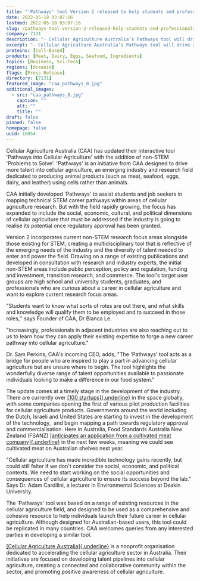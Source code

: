 ```yaml
---
title: "'Pathways' tool Version 2 released to help students and professionals break into cellular agriculture"
date: 2022-05-18 03:07:16
lastmod: 2022-05-18 03:07:16
slug: /pathways-tool-version-2-released-help-students-and-professionals-break-cellular
company: 7131
description: "- Cellular Agriculture Australia’s Pathways tool will drive and guide more talent into cellular agriculture research- The tool lists key research ‘Problems to Solve’ in the field and matches these to related tertiary qualifications  - ‘Majors’ - available in Australia, with direct links to Australian universities that can be filtered by State- The new version includes non-STEM ‘Problems to Solve’, encompassing public perception, policy and regulation, funding and investment, transition research, and commerce - Cellular Agriculture Australia is a nonprofit organisation dedicated to accelerating the cellular agriculture sector in Australia. Their goals are to develop talent pipelines into cellular agriculture, create a connected and collaborative community within the sector, and promote positive awareness of cellular agriculture"
excerpt: "- Cellular Agriculture Australia’s Pathways tool will drive and guide more talent into cellular agriculture research- The tool lists key research ‘Problems to Solve’ in the field and matches these to related tertiary qualifications  - ‘Majors’ - available in Australia, with direct links to Australian universities that can be filtered by State- The new version includes non-STEM ‘Problems to Solve’, encompassing public perception, policy and regulation, funding and investment, transition research, and commerce - Cellular Agriculture Australia is a nonprofit organisation dedicated to accelerating the cellular agriculture sector in Australia. Their goals are to develop talent pipelines into cellular agriculture, create a connected and collaborative community within the sector, and promote positive awareness of cellular agriculture"
proteins: [Cell-Based]
products: [Meat, Dairy, Eggs, Seafood, Ingredients]
topics: [Business, Sci-Tech]
regions: [Oceania]
flags: [Press Release]
directory: [7131]
featured_image: "caa_pathways_0.jpg"
additional_images:
  - src: "caa_pathways_0.jpg"
    caption: ""
    alt: ""
    title: ""
draft: false
pinned: false
homepage: false
uuid: 10854
---
```

Cellular Agriculture Australia (CAA) has updated their interactive tool
'Pathways into Cellular Agriculture' with the addition of non-STEM
'Problems to Solve'. 'Pathways' is an initiative from CAA designed to
drive more talent into cellular agriculture, an emerging industry and
research field dedicated to producing animal products (such as meat,
seafood, eggs, dairy, and leather) using cells rather than animals.

CAA initially developed 'Pathways' to assist students and job seekers in
mapping technical STEM career pathways within areas of cellular
agriculture research. But with the field rapidly growing, the focus has
expanded to include the social, economic, cultural, and political
dimensions of cellular agriculture that must be addressed if the
industry is going to realise its potential once regulatory approval has
been granted. 

Version 2 incorporates current non-STEM research focus areas alongside
those existing for STEM, creating a multidisciplinary tool that is
reflective of the emerging needs of the industry and the diversity of
talent needed to enter and power the field. Drawing on a range of
existing publications and developed in consultation with research and
industry experts, the initial non-STEM areas include public perception,
policy and regulation, funding and investment, transition research, and
commerce. The tool's target user groups are high school and university
students, graduates, and professionals who are curious about a career in
cellular agriculture and want to explore current research focus areas.

"Students want to know what sorts of roles are out there, and what
skills and knowledge will qualify them to be employed and to succeed in
those roles,\'\' says Founder of CAA, Dr Bianca Le.

"Increasingly, professionals in adjacent industries are also reaching
out to us to learn how they can apply their existing expertise to forge
a new career pathway into cellular agriculture." 

Dr. Sam Perkins, CAA's incoming CEO, adds, "The 'Pathways' tool acts as
a bridge for people who are inspired to play a part in advancing
cellular agriculture but are unsure where to begin. The tool highlights
the wonderfully diverse range of talent opportunities available to
passionate individuals looking to make a difference in our food system."

The update comes at a timely stage in the development of the industry.
There are currently over [[100
startups]{.underline}](https://gfi.org/resource/alternative-protein-company-database/)
in the space globally, with some companies opening the first of various
pilot production facilities for cellular agriculture products.
Governments around the world including the Dutch, Israeli and United
States are starting to invest in the development of the technology,  and
begin mapping a path towards regulatory approval and commercialisation.
Here in Australia, Food Standards Australia New Zealand (FSANZ)
[[anticipates an application from a cultivated meat
company]{.underline}](https://futurealternative.com.au/cultivated-meat-could-be-on-australian-shelves-next-year/)
in the next few weeks, meaning we could see cultivated meat on
Australian shelves next year. 

\"Cellular agriculture has made incredible technology gains recently,
but could still falter if we don\'t consider the social, economic, and
political contexts. We need to start working on the social opportunities
and consequences of cellular agriculture to ensure its success beyond
the lab.\" Says Dr. Adam Cardilini, a lecturer in Environmental Sciences
at Deakin University.

The 'Pathways' tool was based on a range of existing resources in the
cellular agriculture field, and designed to be used as a comprehensive
and cohesive resource to help individuals launch their future career in
cellular agriculture. Although designed for Australian-based users, this
tool could be replicated in many countries. CAA welcomes queries from
any interested parties in developing a similar tool.

[[Cellular Agriculture
Australia]{.underline}](https://cellularagricultureaustralia.org/) is a
nonprofit organisation dedicated to accelerating the cellular
agriculture sector in Australia. Their initiatives are focused on
developing talent pipelines into cellular agriculture, creating a
connected and collaborative community within the sector, and promoting
positive awareness of cellular agriculture.
